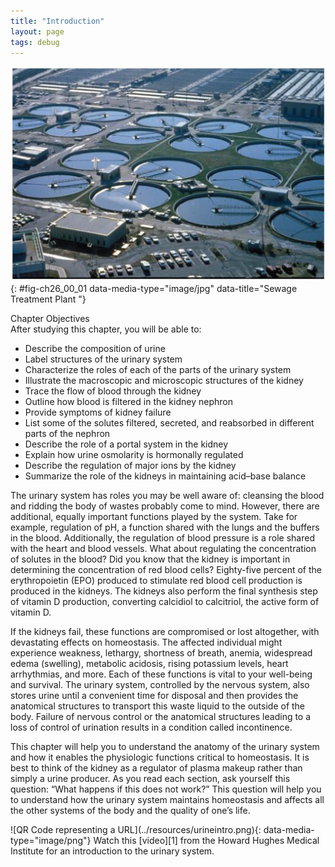 ```yaml
---
title: "Introduction"
layout: page
tags: debug
---
```


<?cnx.eoc class="summary" title="Chapter Review"?>
<?cnx.eoc class="interactive-exercise" title="Interactive Link Questions"?>
<?cnx.eoc class="multiple-choice" title="Review Questions" ?>
<?cnx.eoc class="free-response" title="Critical Thinking Questions"?>
<?cnx.eoc class=&#8221;references&#8221; title=&#8221;References&#8221;?>
![This photo shows a water treatment plant.](../resources/2600_Sewage_Treatment_Plan.jpg "(credit: &#x201C;eutrophication&amp;hypoxia&#x201D;/flickr.com)"){: #fig-ch26_00_01 data-media-type="image/jpg" data-title="Sewage Treatment Plant "}

<div data-type="note" class="chapter-objectives" markdown="1">
<div data-type="title">
Chapter Objectives
</div>
After studying this chapter, you will be able to:

* Describe the composition of urine
* Label structures of the urinary system
* Characterize the roles of each of the parts of the urinary system
* Illustrate the macroscopic and microscopic structures of the kidney
* Trace the flow of blood through the kidney
* Outline how blood is filtered in the kidney nephron
* Provide symptoms of kidney failure
* List some of the solutes filtered, secreted, and reabsorbed in
  different parts of the nephron
* Describe the role of a portal system in the kidney
* Explain how urine osmolarity is hormonally regulated
* Describe the regulation of major ions by the kidney
* Summarize the role of the kidneys in maintaining acid–base balance

</div>
The urinary system has roles you may be well aware of: cleansing the
blood and ridding the body of wastes probably come to mind. However,
there are additional, equally important functions played by the system.
Take for example, regulation of pH, a function shared with the lungs and
the buffers in the blood. Additionally, the regulation of blood pressure
is a role shared with the heart and blood vessels. What about regulating
the concentration of solutes in the blood? Did you know that the kidney
is important in determining the concentration of red blood cells?
Eighty-five percent of the erythropoietin (EPO) produced to stimulate
red blood cell production is produced in the kidneys. The kidneys also
perform the final synthesis step of vitamin D production, converting
calcidiol to calcitriol, the active form of vitamin D.

If the kidneys fail, these functions are compromised or lost altogether,
with devastating effects on homeostasis. The affected individual might
experience weakness, lethargy, shortness of breath, anemia, widespread
edema (swelling), metabolic acidosis, rising potassium levels, heart
arrhythmias, and more. Each of these functions is vital to your
well-being and survival. The urinary system, controlled by the nervous
system, also stores urine until a convenient time for disposal and then
provides the anatomical structures to transport this waste liquid to the
outside of the body. Failure of nervous control or the anatomical
structures leading to a loss of control of urination results in a
condition called incontinence.

This chapter will help you to understand the anatomy of the urinary
system and how it enables the physiologic functions critical to
homeostasis. It is best to think of the kidney as a regulator of plasma
makeup rather than simply a urine producer. As you read each section,
ask yourself this question: “What happens if this does not work?” This
question will help you to understand how the urinary system maintains
homeostasis and affects all the other systems of the body and the
quality of one’s life.

<div data-type="note" class="anatomy interactive" data-label="" markdown="1">
<span data-type="media" data-alt="QR Code representing a URL"> ![QR Code
representing a URL](../resources/urineintro.png){:
data-media-type="image/png"} </span>
Watch this [video][1] from the Howard Hughes Medical Institute for an
introduction to the urinary system.

</div>



[1]: http://openstaxcollege.org/l/urineintro
